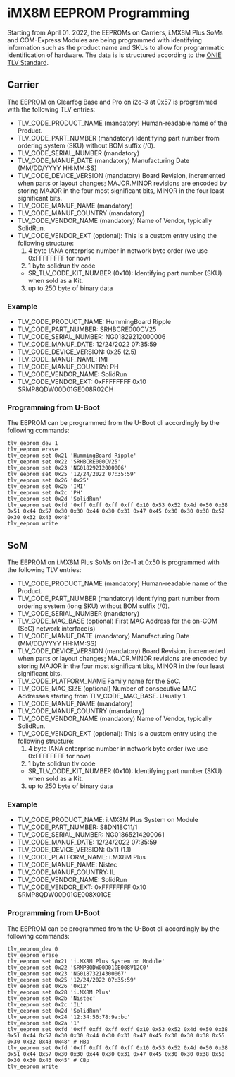 # iMX8M EEPROM Programming

Starting from April 01. 2022, the EEPROMs on Carriers, i.MX8M Plus SoMs and COM-Express Modules are being programmed with identifying information such as the product name and SKUs to allow for programmatic identification of hardware. The data is is structured according to the [ONIE TLV Standard](https://opencomputeproject.github.io/onie/design-spec/hw_requirements.html#board-eeprom-information-format).

## Carrier

The EEPROM on Clearfog Base and Pro on i2c-3 at 0x57 is programmed with the following TLV entries:

- TLV_CODE_PRODUCT_NAME (mandatory)
  Human-readable name of the Product.
- TLV_CODE_PART_NUMBER (mandatory)
  Identifying part number from ordering system (SKU) without BOM suffix (/0).
- TLV_CODE_SERIAL_NUMBER (mandatory)
- TLV_CODE_MANUF_DATE (mandatory)
  Manufacturing Date (MM/DD/YYYY HH:MM:SS)
- TLV_CODE_DEVICE_VERSION (mandatory)
  Board Revision, incremented when parts or layout changes;
  MAJOR.MINOR revisions are encoded by storing MAJOR in the four most significant bits, MINOR in the four least significant bits.
- TLV_CODE_MANUF_NAME (mandatory)
- TLV_CODE_MANUF_COUNTRY (mandatory)
- TLV_CODE_VENDOR_NAME (mandatory)
  Name of Vendor, typically SolidRun.
- TLV_CODE_VENDOR_EXT (optional):
  This is a custom entry using the following structure:
  1. 4 byte IANA enterprise number in network byte order (we use 0xFFFFFFFF for now)
  2. 1 byte solidrun tlv code
    - SR_TLV_CODE_KIT_NUMBER (0x10): Identifying part number (SKU) when sold as a Kit.
  3. up to 250 byte of binary data

### Example

- TLV_CODE_PRODUCT_NAME: HummingBoard Ripple
- TLV_CODE_PART_NUMBER: SRHBCRE000CV25
- TLV_CODE_SERIAL_NUMBER: NG01829212000006
- TLV_CODE_MANUF_DATE: 12/24/2022 07:35:59
- TLV_CODE_DEVICE_VERSION: 0x25 (2.5)
- TLV_CODE_MANUF_NAME: IMI
- TLV_CODE_MANUF_COUNTRY: PH
- TLV_CODE_VENDOR_NAME: SolidRun
- TLV_CODE_VENDOR_EXT: 0xFFFFFFFF 0x10 SRMP8QDW00D01GE008R02CH

### Programming from U-Boot

The EEPROM can be programmed from the U-Boot cli accordingly by the following commands:

```
tlv_eeprom_dev 1
tlv_eeprom erase
tlv_eeprom set 0x21 'HummingBoard Ripple'
tlv_eeprom set 0x22 'SRHBCRE000CV25'
tlv_eeprom set 0x23 'NG01829212000006'
tlv_eeprom set 0x25 '12/24/2022 07:35:59'
tlv_eeprom set 0x26 '0x25'
tlv_eeprom set 0x2b 'IMI'
tlv_eeprom set 0x2c 'PH'
tlv_eeprom set 0x2d 'SolidRun'
tlv_eeprom set 0xfd '0xff 0xff 0xff 0xff 0x10 0x53 0x52 0x4d 0x50 0x38 0x51 0x44 0x57 0x30 0x30 0x44 0x30 0x31 0x47 0x45 0x30 0x30 0x38 0x52 0x30 0x32 0x43 0x48'
tlv_eeprom write
```

## SoM

The EEPROM on i.MX8M Plus SoMs on i2c-1 at 0x50 is programmed with the following TLV entries:

- TLV_CODE_PRODUCT_NAME (mandatory)
  Human-readable name of the Product.
- TLV_CODE_PART_NUMBER (mandatory)
  Identifying part number from ordering system (long SKU) without BOM suffix (/0).
- TLV_CODE_SERIAL_NUMBER (mandatory)
- TLV_CODE_MAC_BASE (optional)
  First MAC Address for the on-COM (SoC) network interface(s)
- TLV_CODE_MANUF_DATE (mandatory)
  Manufacturing Date (MM/DD/YYYY HH:MM:SS)
- TLV_CODE_DEVICE_VERSION (mandatory)
  Board Revision, incremented when parts or layout changes;
  MAJOR.MINOR revisions are encoded by storing MAJOR in the four most significant bits, MINOR in the four least significant bits.
- TLV_CODE_PLATFORM_NAME
  Family name for the SoC.
- TLV_CODE_MAC_SIZE (optional)
  Number of consecutive MAC Addresses starting from TLV_CODE_MAC_BASE. Usually 1.
- TLV_CODE_MANUF_NAME (mandatory)
- TLV_CODE_MANUF_COUNTRY (mandatory)
- TLV_CODE_VENDOR_NAME (mandatory)
  Name of Vendor, typically SolidRun.
- TLV_CODE_VENDOR_EXT (optional):
  This is a custom entry using the following structure:
  1. 4 byte IANA enterprise number in network byte order (we use 0xFFFFFFFF for now)
  2. 1 byte solidrun tlv code
    - SR_TLV_CODE_KIT_NUMBER (0x10): Identifying part number (SKU) when sold as a Kit.
  3. up to 250 byte of binary data


### Example

- TLV_CODE_PRODUCT_NAME: i.MX8M Plus System on Module
- TLV_CODE_PART_NUMBER: S8DN18C11/1
- TLV_CODE_SERIAL_NUMBER: NG01865214200061
- TLV_CODE_MANUF_DATE: 12/24/2022 07:35:59
- TLV_CODE_DEVICE_VERSION: 0x11 (1.1)
- TLV_CODE_PLATFORM_NAME: i.MX8M Plus
- TLV_CODE_MANUF_NAME: Nistec
- TLV_CODE_MANUF_COUNTRY: IL
- TLV_CODE_VENDOR_NAME: SolidRun
- TLV_CODE_VENDOR_EXT: 0xFFFFFFFF 0x10 SRMP8QDW00D01GE008X01CE

### Programming from U-Boot

The EEPROM can be programmed from the U-Boot cli accordingly by the following commands:

```
tlv_eeprom_dev 0
tlv_eeprom erase
tlv_eeprom set 0x21 'i.MX8M Plus System on Module'
tlv_eeprom set 0x22 'SRMP8QDW00D01GE008V12C0'
tlv_eeprom set 0x23 'NG01873214300067'
tlv_eeprom set 0x25 '12/24/2022 07:35:59'
tlv_eeprom set 0x26 '0x12'
tlv_eeprom set 0x28 'i.MX8M Plus'
tlv_eeprom set 0x2b 'Nistec'
tlv_eeprom set 0x2c 'IL'
tlv_eeprom set 0x2d 'SolidRun'
tlv_eeprom set 0x24 '12:34:56:78:9a:bc'
tlv_eeprom set 0x2a '1'
tlv_eeprom set 0xfd '0xff 0xff 0xff 0xff 0x10 0x53 0x52 0x4d 0x50 0x38 0x51 0x44 0x57 0x30 0x30 0x44 0x30 0x31 0x47 0x45 0x30 0x30 0x38 0x55 0x30 0x32 0x43 0x48' # HBp
tlv_eeprom set 0xfd '0xff 0xff 0xff 0xff 0x10 0x53 0x52 0x4d 0x50 0x38 0x51 0x44 0x57 0x30 0x30 0x44 0x30 0x31 0x47 0x45 0x30 0x30 0x38 0x58 0x30 0x30 0x43 0x45' # CBp
tlv_eeprom write
```
